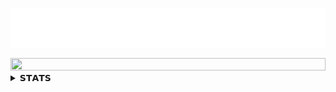 <p align="center">
  <img src="https://raw.githubusercontent.com/Krish-Bali/Krish-Bali/main/Assets/Name.svg" alt="Krish-Bali" />
</p>

<img src="https://i.imgur.com/dBaSKWF.gif" height="20" width="100%">

<!-- ////////////////////////////////////////////////////////////////////////////////////////////////////////////////////////////////////////////////// -->  
 <details><summary>𝗦𝗧𝗔𝗧𝗦</summary>
<p align="center">
<img src="https://github.com/lohitkolluri/lohitkolluri/blob/1a2395846f54b452b0a6e9dd6892b5ac4ab81946/Assets/GithubStats.gif">

| <img align="center" src="https://github-readme-stats.vercel.app/api?username=Krish-Bali&show_icons=true&include_all_commits=true&theme=dark&hide_border=true" alt="lohit's Github Stats" /></a> | <img align="center" src="https://github-readme-stats.vercel.app/api/top-langs/?username=Krish-Bali&layout=compact&theme=dark&hide_border=true" /></a> |
| ------------- | ------------- |
</details>
<!-- ////////////////////////////////////////////////////////////////////////////////////////////////////////////////////////////////////////////////// -->
